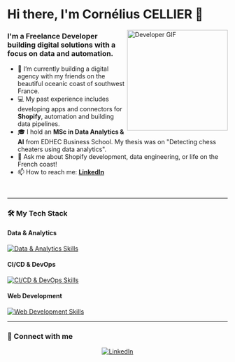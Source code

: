 # Hi there, I'm Cornélius CELLIER 👋

<a href="https://www.linkedin.com/in/cornelius-cellier/">
  <img align="right" alt="Developer GIF" src="https://media.giphy.com/media/v1.Y2lkPTc5MGI3NjExeTZxemVoOTZkbHIzMGd1ZmNzN3Zpbjk3N2o5dmhkZ2FzbnR2dmh4YiZlcD12MV9naWZzX3NlYXJjaCZjdD1n/3og0IDoDo2TeidxKbm/giphy.gif" width="230px"/>
</a>

### I'm a Freelance Developer building digital solutions with a focus on data and automation.

- 🔭 I’m currently building a digital agency with my friends on the beautiful oceanic coast of southwest France.
- 💻 My past experience includes developing apps and connectors for **Shopify**, automation and building data pipelines.
- 🎓 I hold an **MSc in Data Analytics & AI** from EDHEC Business School. My thesis was on "Detecting chess cheaters using data analytics".
- 💬 Ask me about Shopify development, data engineering, or life on the French coast!
- 📫 How to reach me: **[LinkedIn](https://www.linkedin.com/in/cornelius-cellier/)**

<br/>

---

### 🛠️ My Tech Stack

#### Data & Analytics
[![Data & Analytics Skills](https://skillicons.dev/icons?i=python,postgres,aws,gcp,snowflake,powerbi,tableau,dbt,airflow,spark,pandas)](https://skillicons.dev)

#### CI/CD & DevOps
[![CI/CD & DevOps Skills](https://skillicons.dev/icons?i=git,docker)](https://skillicons.dev)

#### Web Development
[![Web Development Skills](https://skillicons.dev/icons?i=flask,js,webflow,shopify,tailwind)](https://skillicons.dev)

---

### 🤝 Connect with me

<p align="center">
  <a href="https://www.linkedin.com/in/cornelius-cellier/"><img src="https://img.shields.io/badge/linkedin-%230077B5.svg?style=for-the-badge&logo=linkedin&logoColor=white" alt="LinkedIn"></a>
</p>
